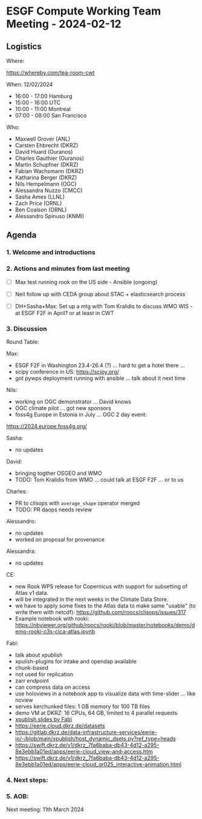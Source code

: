 # ESGF Compute Working Team Meeting - 2024-02-12


## Logistics

Where:

https://whereby.com/tea-room-cwt

When:  12/02/2024

* 16:00 - 17:00 Hamburg
* 15:00 - 16:00 UTC
* 10:00 - 11:00 Montreal
* 07:00 - 08:00 San Francisco

Who:

- Maxwell Grover (ANL)
- Carsten Ehbrecht (DKRZ)
- David Huard (Ouranos)
- Charles Gauthier (Ouranos)
- Martin Schupfner (DKRZ)
- Fabian Wachsmann (DKRZ)
- Katharina Berger (DKRZ)
- Nils Hempelmann (OGC)
- Alessandra Nuzzo (CMCC)
- Sasha Ames (LLNL)
- Zach Price (ORNL)
- Ben Coalson (ORNL)
- Alessandro Spinuso (KNMI)

## Agenda

### 1. Welcome and introductions

### 2. Actions and minutes from last meeting

- [ ] Max test running rook on the US side - Ansible (ongoing)
- [ ] Neil follow up with CEDA group about STAC + elasticsearch process
- [ ] DH+Sasha+Max: Set up a mtg with Tom Kralidis to discuss WMO WIS - at ESGF F2F in April? or at least in CWT


### 3. Discussion

Round Table:

Max: 

- ESGF F2F in Washington 23.4-26.4 (?) ... hard to get a hotel there ... 
- scipy conference in US: https://scipy.org/
- got pywps deployment running with ansible ... talk about it next time


Nils:

- working on OGC demonstrator ... David knows
- OGC climate pilot ... got new sponsors
- foss4g Europe in Estonia in July ... OGC 2 day event: 

https://2024.europe.foss4g.org/


Sasha:

- no updates


David:

- bringing togther OSGEO and WMO
- TODO: Tom Kralidis from WMO ... could talk at ESGF F2F ... or to us


Charles:

- PR to clisops with `average_shape` operator merged
- TODO: PR daops needs review


Alessandro:

- no updates
- worked on proposal for provenance


Alessandra:

- no updates


CE:

- new Rook WPS release for Copernicus with support for subsetting of Atlas v1 data. 
- will be integrated in the next weeks in the Climate Data Store.
- we have to apply some fixes to the Atlas data to make same "usable" (to write them with netcdf):
https://github.com/roocs/clisops/issues/317
- Example notebook with rooki:
https://nbviewer.org/github/roocs/rooki/blob/master/notebooks/demo/demo-rooki-c3s-cica-atlas.ipynb 


Fabi:

- talk about xpublish
- xpulish-plugins for intake and opendap available
- chunk-based
- not used for replication
- zarr endpoint
- can compress data on access
- use holoviews in a notebook app to visualize data with time-slider ... like ncview
- serves kerchunked files: 1 GB memory for 100 TB files
- demo VM at DKRZ: 16 CPUs, 64 GB, limited to 4 parallel requests
- [xpublish slides by Fabi](https://docs.google.com/presentation/d/1scqkdz84SDocLqs3pV-L2okmfyHdiARMn6eb0Mae9Ik/edit#slide=id.p1)
- https://eerie.cloud.dkrz.de/datasets
- https://gitlab.dkrz.de/data-infrastructure-services/eerie-io/-/blob/main/xpublish/host_dynamic_dsets.py?ref_type=heads
- https://swift.dkrz.de/v1/dkrz_7fa6baba-db43-4d12-a295-8e3ebb1a01ed/apps/eerie-cloud_view-and-access.htm
- https://swift.dkrz.de/v1/dkrz_7fa6baba-db43-4d12-a295-8e3ebb1a01ed/apps/eerie-cloud_gr025_interactive-animation.html


### 4. Next steps:



### 5. AOB:

Next meeting: 11th March 2024




 
 
 
 
 
